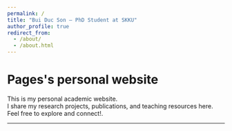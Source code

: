 ```yaml
---
permalink: /
title: "Bui Duc Son – PhD Student at SKKU"
author_profile: true
redirect_from: 
  - /about/
  - /about.html
---
```


Pages's personal website
======
This is my personal academic website.  
I share my research projects, publications, and teaching resources here.  
Feel free to explore and connect!.

---

